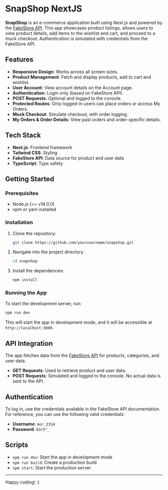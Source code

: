 # SnapShop NextJS

**SnapShop** is an e-commerce application built using Next.js and powered by the [FakeStore API](https://fakestoreapi.com/). This app showcases product listings, allows users to view product details, add items to the wishlist and cart, and proceed to a mock checkout. Authentication is simulated with credentials from the FakeStore API.

## Features

- **Responsive Design**: Works across all screen sizes.
- **Product Management**: Fetch and display products, add to cart and wishlist.
- **User Account**: View account details on the Account page.
- **Authentication**: Login only (based on FakeStore API). 
- **POST Requests**: Optional and logged to the console.
- **Protected Routes**: Only logged-in users can place orders or access My Orders.
- **Mock Checkout**: Simulate checkout, with order logging.
- **My Orders & Order Details**: View past orders and order-specific details.

## Tech Stack

- **Next.js**: Frontend framework
- **Tailwind CSS**: Styling
- **FakeStore API**: Data source for product and user data
- **TypeScript**: Type safety

## Getting Started

### Prerequisites

- Node.js (>= v14.0.0)
- npm or yarn installed

### Installation

1. Clone the repository:
   ```bash
   git clone https://github.com/yourusername/snapshop.git

2. Navigate into the project directory:
   ```bash
   cd snapshop

3. Install the dependencies
   ```bash
   npm install

### Running the App

   To start the development server, run:
   ```bash
   npm run dev
   ```

   This will start the app in development mode, and it will be accessible at `http://localhost:3000`.

## API Integration

The app fetches data from the [FakeStore API](https://fakestoreapi.com/) for products, categories, and user data.

- **GET Requests**: Used to retrieve product and user data.
- **POST Requests**: Simulated and logged to the console. No actual data is sent to the API.

## Authentication

To log in, use the credentials available in the FakeStore API documentation. For reference, you can use the following valid credentials:

- **Username**: `mor_2314`
- **Password**: `83r5^_`

## Scripts

- `npm run dev`: Start the app in development mode
- `npm run build`: Create a production build
- `npm start`: Start the production server

---

Happy coding! :)
